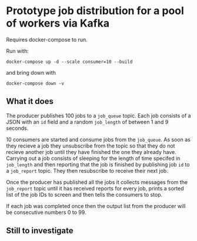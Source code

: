 # Prototype job distribution for a pool of workers via Kafka

Requires docker-compose to run.

Run with:
```
docker-compose up -d --scale consumer=10 --build
```

and bring down with
```
docker-compose down -v
```

## What it does

The producer publishes 100 jobs to a `job_queue` topic. Each job consists of a JSON with an `id` field and a random `job_length` of between 1 and 9 seconds.

10 consumers are started and consume jobs from the `job_queue`. As soon as they recieve a job they unsubscribe from the topic so that they do not recieve another job until they have finished the one they already have. Carrying out a job consists of sleeping for the length of time specifed in `job_length` and then reporting that the job is finished by publishing job `id` to a `job_report` topic. They then resubscribe to receive their next job.

Once the producer has published all the jobs it collects messages from the `job_report` topic until it has received reports for every job, prints a sorted list of the job IDs to screen and then tells the consumers to stop.

If each job was completed once then the output list from the producer will be consecutive numbers 0 to 99.

## Still to investigate


